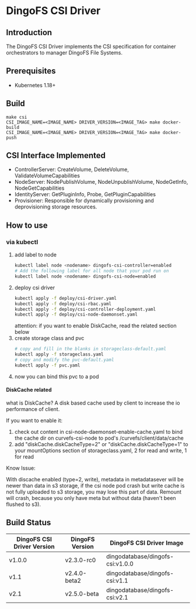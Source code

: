 # DingoFS CSI Driver

## Introduction

The DingoFS CSI Driver implements the CSI specification for container orchestrators to manager DingoFS File Systems.

## Prerequisites

- Kubernetes 1.18+

## Build
```shell
make csi
CSI_IMAGE_NAME=<IMAGE_NAME> DRIVER_VERSION=<IMAGE_TAG> make docker-build
CSI_IMAGE_NAME=<IMAGE_NAME> DRIVER_VERSION=<IMAGE_TAG> make docker-push
```

## CSI Interface Implemented

- ControllerServer: CreateVolume, DeleteVolume, ValidateVolumeCapabilities
- NodeServer: NodePublishVolume, NodeUnpublishVolume, NodeGetInfo, NodeGetCapabilities
- IdentityServer: GetPluginInfo, Probe, GetPluginCapabilities
- Provisioner: Responsible for dynamically provisioning and deprovisioning storage resources. 

## How to use

### via kubectl

1. add label to node
    ```bash
    kubectl label node <nodename> dingofs-csi-controller=enabled
    # Add the following label for all node that your pod run on
    kubectl label node <nodename> dingofs-csi-node=enabled
    ```
2. deploy csi driver
    ```bash
    kubectl apply -f deploy/csi-driver.yaml
    kubectl apply -f deploy/csi-rbac.yaml
    kubectl apply -f deploy/csi-controller-deployment.yaml
    kubectl apply -f deploy/csi-node-daemonset.yaml
    ```
   attention: if you want to enable DiskCache, read the related section below
3. create storage class and pvc
   ```bash
   # copy and fill in the blanks in storageclass-default.yaml
   kubectl apply -f storageclass.yaml
   # copy and modify the pvc-default.yaml
   kubectl apply -f pvc.yaml
   ```
4. now you can bind this pvc to a pod

#### DiskCache related

what is DiskCache? A disk based cache used by client to increase the io performance
of client.

If you want to enable it:
1. check out content in csi-node-daemonset-enable-cache.yaml to bind the cache dir on curvefs-csi-node to pod's /curvefs/client/data/cache
2. add "diskCache.diskCacheType=2" or "diskCache.diskCacheType=1" to your mountOptions section of storageclass.yaml, 2 for read and write, 1 for read

Know Issue:

With discache enabled (type=2, write), metadata in metadatasever will be newer than data in s3 storage,
if the csi node pod crash but write cache is not fully uploaded to s3 storage,
you may lose this part of data. Remount will crash, because you only have meta but without data (haven't been flushed to s3).


## Build Status

| DingoFS CSI Driver Version | DingoFS Version | DingoFS CSI Driver Image                          |
|----------------------------|-----------------|---------------------------------------------------|
| v1.0.0                     | v2.3.0-rc0      | dingodatabase/dingofs-csi:v1.0.0 |
| v1.1 | v2.4.0-beta2 | dingodatabase/dingofs-csi:v1.1|
| v2.1 | v2.5.0-beta | dingodatabase/dingofs-csi:v2.1|
